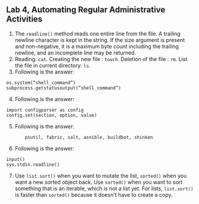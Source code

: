 

Lab 4, Automating Regular Administrative Activities
---------------------------------------------------------------------------

1.  The `readline()` method reads one entire line from the
    file. A trailing newline character is kept in the string. If the
    size argument is present and non-negative, it is a maximum byte
    count including the trailing newline, and an incomplete line may be
    returned.
2.  Reading: `cat`. Creating the new file : `touch`.
    Deletion of the file : `rm`. List the file in current
    directory: `ls`.
3.  Following is the answer:

```
os.system(“shell_command”)
subprocess.getstatusoutput(“shell_command”)
```



4.  Following is the answer:

```
import configparser as config
config.set(section, option, value)
```



5.  Following is the answer:

```
       psutil, fabric, salt, asnible, buildbot, shinken
```



6.  Following is the answer:

```
input() 
sys.stdin.readline()
```



7.  Use `list.sort()` when you want to mutate the list,
    `sorted()` when you want a new sorted object back. Use
    `sorted()` when you want to sort something that is an
    iterable, which is not a list yet. For lists,
    `list.sort()` is faster than `sorted()` because
    it doesn\'t have to create a copy.
